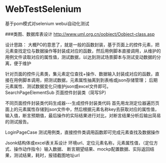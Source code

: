 # WebTestSelenium
基于pom模式对selenium webui自动化测试

###类图、数据库表设计
http://www.uml.org.cn/oobject/Oobject-class.asp

设计思路：
大概PO的意思了，就是一般的函数封装，基于页面上的控件元素，把元素查找定位与数据操作等封装成对应的函数，然后用例脚本直接调用，从维护的用例文件读取对应的属性值，测试数据，以达到测试场景脚本与测试变动数据的分离，便于维护

针对页面的控件元素类，集元素定位查找+操作、数据输入封装成对应的函数，直接在用例脚本调用，把测试数据，元素属性抽离到到表格或json存储管理；
后期元素属性、测试数据变化只维护json或excel文件即可。
SearchPageElementSub 页面控件封装类（简写SP）

不同页面控件封装类代码生成器---生成控件封装类代码
首先用龙测定位器遍历页面上的元素属性存储到json文件中，然后根据元素名称key去获取对应的属性值，输入值，断言预期值，最后操作的实际结果进行对比，对断言结果分析后输出简易的测试报告。

LoginPageCase 测试用例类，直接控件类调用函数即可完成元素查找及数据操作

Jsonk结构体或excel表关系设计
环境url、定位元素名称，元素属性值，（定位方式、操作动作指令）输入数据、
断言期望结果、mockp配置数据、实际返回结果，测试结果，耗时，报错截图地址url
